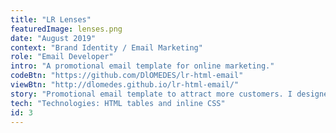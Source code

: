 ```yaml
---
title: "LR Lenses"
featuredImage: lenses.png
date: "August 2019"
context: "Brand Identity / Email Marketing"
role: "Email Developer"
intro: "A promotional email template for online marketing."
codeBtn: "https://github.com/DlOMEDES/lr-html-email"
viewBtn: "http://dlomedes.github.io/lr-html-email/"
story: "Promotional email template to attract more customers. I designed and built this from scratch with html tables."
tech: "Technologies: HTML tables and inline CSS"
id: 3
---
```

